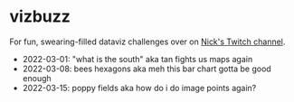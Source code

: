 
# vizbuzz

For fun, swearing-filled dataviz challenges over on [Nick's Twitch channel](https://twitch.tv/nickwan_datasci).

- 2022-03-01: "what is the south" aka tan fights us maps again
- 2022-03-08: bees hexagons aka meh this bar chart gotta be good enough
- 2022-03-15: poppy fields aka how do i do image points again?
